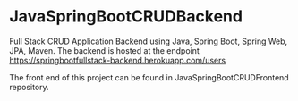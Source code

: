 # JavaSpringBootCRUDBackend

Full Stack CRUD Application Backend using Java, Spring Boot, Spring Web, JPA, Maven.
The backend is hosted at the endpoint https://springbootfullstack-backend.herokuapp.com/users

The front end of this project can be found in JavaSpringBootCRUDFrontend repository.
